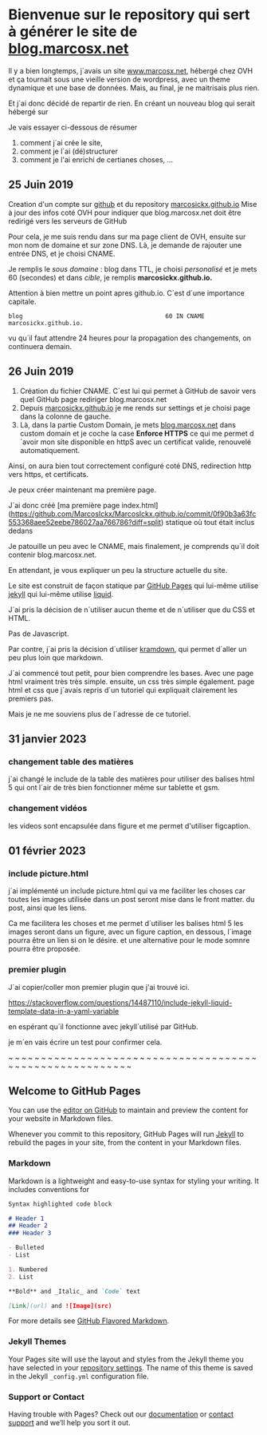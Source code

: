 # Bienvenue sur le repository qui sert à générer le site de [blog.marcosx.net]

Il y a bien longtemps, j´avais un site www.marcosx.net, hébergé chez OVH et 
ça tournait sous une vieille version de wordpress, avec un theme dynamique 
et une base de données.
Mais, au final, je ne maitrisais plus rien.

Et j´ai donc décidé de repartir de rien. En créant un nouveau blog qui serait hébergé sur 

Je vais essayer ci-dessous de résumer 
1. comment j´ai crée le site, 
2. comment je l´ai (dé)structurer
3. comment je l'ai enrichi de certianes choses, ...


## 25 Juin 2019
Creation d'un compte sur [github] et du repository [marcosickx.github.io]
Mise à jour des infos coté OVH pour indiquer que blog.marcosx.net 
doit être redirigé vers les serveurs de GitHub

Pour cela, 
je me suis rendu dans sur ma page client de OVH, 
ensuite sur mon nom de domaine et sur zone DNS.
Là, je demande de rajouter une entrée DNS, et je choisi CNAME.

Je remplis le *sous domaine* : blog
dans TTL, je choisi *personalisé* et je mets 60 (secondes)
et dans *cible*, je remplis **marcosickx.github.io.**

Attention à bien mettre un point apres github.io. C´est d´une importance capitale.

```
blog                                        60 IN CNAME  marcosickx.github.io.
```

vu qu´il faut attendre 24 heures pour la propagation des changements, on continuera demain.


## 26 Juin 2019 

1. Création du fichier CNAME. C´est lui qui permet à GitHub de savoir vers quel GitHub page rediriger blog.marcosx.net
2. Depuis [marcosickx.github.io] je me rends sur settings et je choisi page dans la colonne de gauche.
3. Là, dans la partie Custom Domain, je mets [blog.marcosx.net] dans custom domain et je coche la case **Enforce HTTPS** ce qui me permet d´avoir mon site disponible en httpS avec un certificat valide, renouvelé automatiquement.

Ainsi, on aura bien tout correctement configuré coté DNS, redirection http vers https, et certificats.

Je peux créer maintenant ma première page.

J´ai donc créé [ma première page index.html] (https://github.com/MarcosIckx/MarcosIckx.github.io/commit/0f90b3a63fc553368aee52eebe786027aa766786?diff=split) statique où tout était inclus dedans

Je patouille un peu avec le CNAME, mais finalement, je comprends qu´il doit contenir blog.marcosx.net.

En attendant, je vous expliquer un peu la structure actuelle du site.

Le site est construit de façon statique par 
[GitHub Pages] qui lui-même utilise [jekyll] qui lui-même utilise [liquid].

J´ai pris la décision de n´utiliser aucun theme et de n´utiliser que du CSS et HTML. 

Pas de Javascript.

Par contre, j´ai pris la décision d´utiliser [kramdown], qui permet d´aller un peu plus loin que markdown.

J´ai commencé tout petit, pour bien comprendre les bases.
Avec une page html vraiment très très simple.
ensuite, un css très simple également.
page html et css que j´avais repris d´un tutoriel qui expliquait clairement les premiers pas.

Mais je ne me souviens plus de l´adresse de ce tutoriel.

## 31 janvier 2023

### changement table des matières

j´ai changé le include de la table des matières pour utiliser des balises html 5
qui ont l´air de très bien fonctionner même sur tablette et gsm.

### changement vidéos
les videos sont encapsulée dans figure et me permet d'utiliser figcaption.

## 01 février  2023

### include picture.html

j´ai implémenté un include picture.html qui va me faciliter les choses
car toutes les images utilisée dans un post seront mise dans le front matter.
du post, ainsi que les liens.

Ca me facilitera les choses et me permet d´utiliser les balises html 5
les images seront dans un figure, avec un figure caption, en dessous,
l´image pourra être un lien si on le désire.
et une alternative pour le mode somnre pourra être proposée.


### premier plugin
J´ai copier/coller mon premier plugin que j'ai trouvé ici.

https://stackoverflow.com/questions/14487110/include-jekyll-liquid-template-data-in-a-yaml-variable

en espérant qu´il fonctionne avec jekyll´utilisé par GitHub.

je m´en vais écrire un test pour confirmer cela.

[blog.marcosx.net]: https://blog.marcosx.net
[github]: https://github.com
[marcosickx.github.io]: https://github.com/MarcosIckx/MarcosIckx.github.io/
[GitHub Pages]: https://docs.github.com/fr/pages
[jekyll]: https://jekyllrb.com
[liquid]: https://jekyllrb.com/docs/liquid/
[kramdown]: https://kramdown.gettalong.org/documentation.html
~ ~ ~ ~ ~ ~ ~ ~ ~ ~ ~ ~ ~ ~ ~ ~ ~ ~ ~ ~ ~ ~ ~ ~ ~ ~ ~ ~ ~ ~ ~ ~ ~ ~ ~ ~ ~ ~ ~ ~ ~ ~ ~ ~ ~ ~ ~ ~ ~ ~ ~ ~ ~ ~ ~ ~ ~ 

## Welcome to GitHub Pages

You can use the [editor on GitHub](https://github.com/MarcosIckx/MarcosIckx.github.io/edit/master/README.md) to maintain and preview the content for your website in Markdown files.

Whenever you commit to this repository, GitHub Pages will run [Jekyll](https://jekyllrb.com/) to rebuild the pages in your site, from the content in your Markdown files.

### Markdown

Markdown is a lightweight and easy-to-use syntax for styling your writing. It includes conventions for

```markdown
Syntax highlighted code block

# Header 1
## Header 2
### Header 3

- Bulleted
- List

1. Numbered
2. List

**Bold** and _Italic_ and `Code` text

[Link](url) and ![Image](src)
```

For more details see [GitHub Flavored Markdown](https://guides.github.com/features/mastering-markdown/).

### Jekyll Themes

Your Pages site will use the layout and styles from the Jekyll theme you have selected in your [repository settings](https://github.com/MarcosIckx/MarcosIckx.github.io/settings). The name of this theme is saved in the Jekyll `_config.yml` configuration file.

### Support or Contact

Having trouble with Pages? Check out our [documentation](https://help.github.com/categories/github-pages-basics/) or [contact support](https://github.com/contact) and we’ll help you sort it out.
